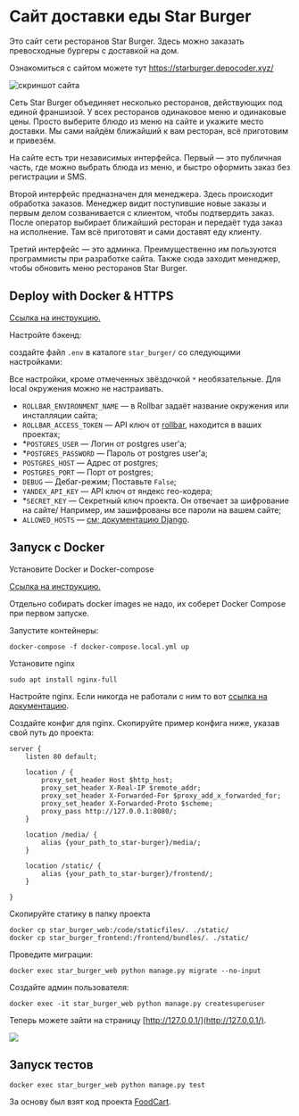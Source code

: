 # Сайт доставки еды Star Burger

Это сайт сети ресторанов Star Burger. Здесь можно заказать превосходные бургеры с доставкой на дом.

Ознакомиться с сайтом можете тут https://starburger.depocoder.xyz/

![скриншот сайта](https://i.imgur.com/wBAHlDb.png)


Сеть Star Burger объединяет несколько ресторанов, действующих под единой франшизой. У всех ресторанов одинаковое меню и одинаковые цены. Просто выберите блюдо из меню на сайте и укажите место доставки. Мы сами найдём ближайший к вам ресторан, всё приготовим и привезём.

На сайте есть три независимых интерфейса. Первый — это публичная часть, где можно выбрать блюда из меню, и быстро оформить заказ без регистрации и SMS.

Второй интерфейс предназначен для менеджера. Здесь происходит обработка заказов. Менеджер видит поступившие новые заказы и первым делом созванивается с клиентом, чтобы подтвердить заказ. После оператор выбирает ближайший ресторан и передаёт туда заказ на исполнение. Там всё приготовят и сами доставят еду клиенту.

Третий интерфейс — это админка. Преимущественно им пользуются программисты при разработке сайта. Также сюда заходит менеджер, чтобы обновить меню ресторанов Star Burger.

## Deploy with Docker & HTTPS

[Ссылка на инструкцию.](https://github.com/depocoder/star-burger/blob/main/DOCKER_DEPLOY_README.md)

Настройте бэкенд:

создайте файл `.env` в каталоге `star_burger/` со следующими настройками:

Все настройки, кроме отмеченных звёздочкой `*` необязательные. Для local окружения можно не настраивать.

- `ROLLBAR_ENVIRONMENT_NAME` — в Rollbar задаёт название окружения или инсталляции сайта;
- `ROLLBAR_ACCESS_TOKEN` — API ключ от [rollbar](https://rollbar.com/), находится в ваших проектах;
- *`POSTGRES_USER` — Логин от postgres user'а;
- *`POSTGRES_PASSWORD` — Пароль от postgres user'а;
- `POSTGRES_HOST` — Адрес от postgres;
- `POSTGRES_PORT` — Порт от postgres;
- `DEBUG` — Дебаг-режим; Поставьте `False`;
- `YANDEX_API_KEY` — API ключ от яндекс гео-кодера;
- *`SECRET_KEY` — Секретный ключ проекта. Он отвечает за шифрование на сайте/ Например, им зашифрованы все пароли на вашем сайте;
- `ALLOWED_HOSTS` — [см; документацию Django](https://docs.djangoproject.com/en/3.1/ref/settings/#allowed-hosts).

## Запуск с Docker

Установите Docker и Docker-compose

[Ссылка на инструкцию.](https://www.howtogeek.com/devops/how-to-install-docker-and-docker-compose-on-linux/)

Отдельно собирать docker images не надо, их соберет Docker Compose при первом запуске.


Запустите контейнеры:

```shell
docker-compose -f docker-compose.local.yml up
```

Установите nginx
```shell
sudo apt install nginx-full
```

Настройте nginx. Если никогда не работали с ним то вот [ссылка на документацию](https://nginx.org/en/docs/).

Создайте конфиг для nginx. Скопируйте пример конфига ниже, указав свой путь до проекта:
```
server {
    listen 80 default;

    location / {
        proxy_set_header Host $http_host;
        proxy_set_header X-Real-IP $remote_addr;
        proxy_set_header X-Forwarded-For $proxy_add_x_forwarded_for;
        proxy_set_header X-Forwarded-Proto $scheme;
        proxy_pass http://127.0.0.1:8080/;
    }

    location /media/ {
        alias {your_path_to_star-burger}/media/;
    }

    location /static/ {
        alias {your_path_to_star-burger}/frontend/;
    }

}
```

Скопируйте статику  в папку проекта
```shell
docker cp star_burger_web:/code/staticfiles/. ./static/
docker cp star_burger_frontend:/frontend/bundles/. ./static/
```

Проведите миграции:
```shell
docker exec star_burger_web python manage.py migrate --no-input
```

Cоздайте админ пользователя:
```shell
docker exec -it star_burger_web python manage.py createsuperuser
```

Теперь можете зайти на страницу  [http://127.0.0.1/](http://127.0.0.1/).

![](https://i.imgur.com/AOP6G4c.png)


## Запуск тестов
```shell
docker exec star_burger_web python manage.py test
```

За основу был взят код проекта [FoodCart](https://github.com/Saibharath79/FoodCart).
